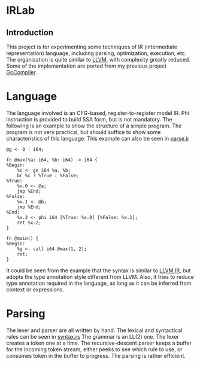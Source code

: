 # IRLab

## Introduction

This project is for experimenting some techniques of IR (intermediate representation) language, including parsing, optimization, execution, etc. The organization is quite similar to [LLVM](https://www.llvm.org), with complexity greatly reduced. Some of the implementation are ported from my previous project [GoCompiler](https://github.com/wzh99/GoCompiler).

# Language

The language involved is an CFG-based, register-to-register model IR. Phi instruction is provided to build SSA form, but is not mandatory. The following is an example to show the structure of a simple program. The program is not very practical, but should suffice to show some characteristics of this language. This example can also be seen in [parse.ir](test/parse.ir)

```
@g <- 0 : i64;

fn @max(%a: i64, %b: i64) -> i64 {
%Begin:
    %c <- ge i64 %a, %b;
    br %c ? %True : %False;
%True:
    %x.0 <- @a;
    jmp %End;
%False:
    %x.1 <- @b;
    jmp %End;
%End:
    %x.2 <- phi i64 [%True: %x.0] [%False: %x.1];
    ret %x.2;
}

fn @main() {
%Begin:
    %g <- call i64 @max(1, 2);
    ret;
}
```

It could be seen from the example that the syntax is similar to [LLVM IR](https://www.llvm.org/docs/LangRef.html), but adopts the type annotation style different from LLVM. Also, it tries to reduce type annotation required in the language, as long as it can be inferred from context or expressions.

# Parsing

The lexer and parser are all written by hand. The lexical and syntactical rules can be seen in [syntax.rs](src/parse/syntax.rs) The grammar is an LL(2) one. The lexer creates a token one at a time. The recursive-descent parser keeps a buffer for the incoming token stream, either peeks to see which rule to use, or consumes token in the buffer to progress. The parsing is rather efficient.
